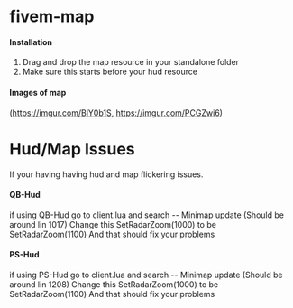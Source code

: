 # fivem-map
 
#### Installation
1. Drag and drop the map resource in your standalone folder
2. Make sure this starts before your hud resource

#### Images of map
(https://imgur.com/BlY0b1S, https://imgur.com/PCGZwi6)


# Hud/Map Issues
If your having having hud and map flickering issues. 
#### QB-Hud
if using QB-Hud go to client.lua and search -- Minimap update (Should be around lin 1017)
Change this SetRadarZoom(1000) to be SetRadarZoom(1100) And that should fix your problems 

#### PS-Hud
if using PS-Hud go to client.lua and search -- Minimap update (Should be around lin 1208)
Change this SetRadarZoom(1000) to be SetRadarZoom(1100) And that should fix your problems 
